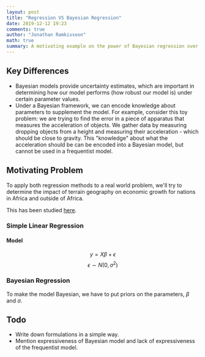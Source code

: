 ```yaml
---
layout: post
title: "Regression VS Bayesian Regression"
date: 2019-12-12 19:23
comments: true
author: "Jonathan Ramkissoon"
math: true
summary: A motivating example on the power of Bayesian regression over simple linear regression.
---
```


## Key Differences
- Bayesian models provide uncertainty estimates, which are important in determining how our model performs (how robust our model is) under certain parameter values.
- Under a Bayesian framework, we can encode knowledge about parameters to supplement the model. For example, consider this toy problem: we are trying to find the error in a piece of apparatus that measures the acceleration of objects. We gather data by measuring dropping objects from a height and measuring their acceleration - which should be close to gravity. This "knowledge" about what the acceleration should be can be encoded into a Bayesian model, but cannot be used in a frequentist model.


## Motivating Problem

To apply both regression methods to a real world problem, we'll try to determine the impact of terrain geography on economic growth for nations in Africa and outside of Africa.

This has been studied [here](https://diegopuga.org/papers/rugged.pdf).

### Simple Linear Regression
#### Model

$$ y = X\beta + \epsilon $$
$$ \epsilon \sim N(0, \sigma^{2}) $$

### Bayesian Regression

To make the model Bayesian, we have to put priors on the parameters, $\beta$ and $\sigma$.

## Todo
- Write down formulations in a simple way.
- Mention expressiveness of Bayesian model and lack of expressiveness of the frequentist model.
